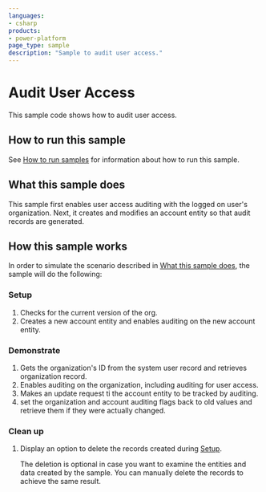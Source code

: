 ```yaml
---
languages:
- csharp
products:
- power-platform
page_type: sample
description: "Sample to audit user access."
---
```


# Audit User Access

This sample code shows how to audit user access. 

## How to run this sample

See [How to run samples](../../../README.md) for information about how to run this sample.

## What this sample does

This sample first enables user access auditing with the logged on user's organization. Next, it creates and modifies an account entity so that audit records are generated.

## How this sample works

In order to simulate the scenario described in [What this sample does](#what-this-sample-does), the sample will do the following:

### Setup

1. Checks for the current version of the org.
1. Creates a new account entity and enables auditing on the new account entity.

### Demonstrate

1. Gets the organization's ID from the system user record and retrieves organization record.
2. Enables auditing on the organization, including auditing for user access.
3. Makes an update request ti the account entity to be tracked by auditing.
4. set the organization and account auditing flags back to old values and retrieve them if they were actually changed.

### Clean up

1. Display an option to delete the records created during [Setup](#setup). 

    The deletion is optional in case you want to examine the entities and data created by the sample. You can manually delete the records to achieve the same result.
